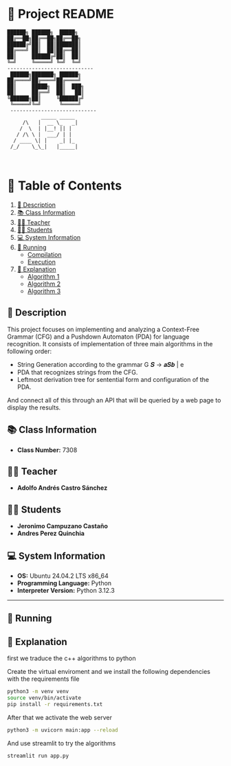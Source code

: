 # 📌 Project README
```
██████╗ ██████╗  █████╗  
██╔══██╗██╔══██╗██╔══██╗ 
██████╔╝██║  ██║███████║ 
██╔═══╝ ██║  ██║██╔══██║ 
██║     ██████╔╝██║  ██║ 
╚═╝     ╚═════╝ ╚═╝  ╚═╝
----------------------------
 ██████╗███████╗ ██████╗ 
██╔════╝██╔════╝██╔════╝ 
██║     █████╗  ██║  ███╗
██║     ██╔══╝  ██║   ██║
╚██████╗██║     ╚██████╔╝
 ╚═════╝╚═╝      ╚═════╝ 
 ----------------------------
           _____ _____ 
     /\   |  __ \_   _|
    /  \  | |__! || |  
   / /\ \ |  ___/ | |  
  / ____ \| |    _| |_ 
 /_/    \_\_|   |_____|
                       
                       

```
# 🧾 Table of Contents

1. [📖 Description](#-description)
2. [📚 Class Information](#-class-information)
3. [👨‍🏫 Teacher](#-teacher)
4. [👨‍🎓 Students](#-students)
5. [💻 System Information](#-system-information)
6. [🚀 Running](#-running)
    - [Compilation](#compilation)
    - [Execution](#execution)
7. [📖 Explanation](#-explanation)
    - [Algorithm 1](#algorithm-1)
    - [Algorithm 2](#algorithm-2)
    - [Algorithm 3](#algorithm-3)

## 📖 Description
This project focuses on implementing and analyzing a Context-Free Grammar (CFG) and a Pushdown Automaton (PDA) for language recognition. It consists of implementation of three main algorithms in the following order:

+ String Generation according to the grammar G       𝑺 → 𝒂𝑺𝒃 | e
+ PDA that recognizes strings from the CFG.
+ Leftmost derivation tree for sentential form and configuration of the PDA.

And connect all of this through an API that will be queried by a web page to display the results.

## 📚 Class Information
- **Class Number:** 7308  

## 👨‍🏫 Teacher
- **Adolfo Andrés Castro Sánchez** 

## 👨‍🎓 Students
- **Jeronimo Campuzano Castaño** 
- **Andres Perez Quinchia**  

## 💻 System Information
- **OS:** Ubuntu 24.04.2 LTS x86_64  
- **Programming Language:** Python
- **Interpreter Version:** Python 3.12.3

---

## 🚀 Running 


## 📖 Explanation
first we traduce the c++ algorithms to python

Create the virtual enviroment and we install the following dependencies with the requirements file

```bash
python3 -m venv venv
source venv/bin/activate
pip install -r requirements.txt
```

After that we activate the web server

```bash
python3 -m uvicorn main:app --reload
```

And use streamlit to try the algorithms

```bash
streamlit run app.py
```



